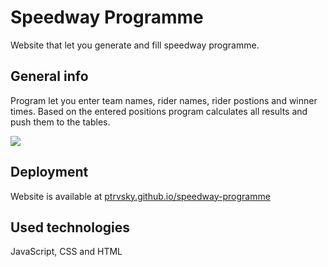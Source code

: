 # Speedway Programme
Website that let you generate and fill speedway programme. 

## General info
Program let you enter team names, rider names, rider postions and winner times. Based on the entered positions program calculates all results and push them to the tables. 

![](https://media.giphy.com/media/Wy73UZkkXBHU8FO6P7/giphy.gif)

## Deployment
Website is available at [ptrvsky.github.io/speedway-programme](https://ptrvsky.github.io/speedway-programme)

## Used technologies
JavaScript, CSS and HTML


